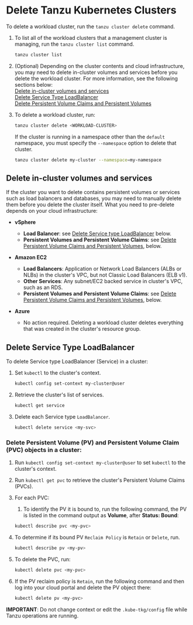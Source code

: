 # Delete Tanzu Kubernetes Clusters

To delete a workload cluster, run the `tanzu cluster delete` command.

1. To list all of the workload clusters that a management cluster is managing, run the `tanzu cluster list` command.

   ```sh
   tanzu cluster list
   ```  

2. (Optional) Depending on the cluster contents and cloud infrastructure, you may need to delete in-cluster volumes and services before you delete the workload cluster. For more information, see the following sections below:<br>[Delete in-cluster volumes and services](delete-cluster/#delete-in-cluster-volumes-and-services)<br> [Delete Service Type LoadBalancer](delete-cluster/#delete-service-type-loadbalancer)<br> [Delete Persistent Volume Claims and Persistent Volumes](delete-cluster/#delete-persistent-volume-pv-and-persistent-volume-claim-pvc-objects-in-a-cluster)

3. To delete a workload cluster, run:

   ```sh
   tanzu cluster delete <WORKLOAD-CLUSTER>
   ```

   If the cluster is running in a namespace other than the `default` namespace, you must specify the `--namespace` option to delete that cluster.

   ```sh
   tanzu cluster delete my-cluster --namespace=my-namespace
   ```
## Delete in-cluster volumes and services

If the cluster you want to delete contains persistent volumes or services such as load balancers and databases, you may need to manually delete them before you delete the cluster itself.
What you need to pre-delete depends on your cloud infrastructure:

* **vSphere**

    * **Load Balancer**: see [Delete Service type LoadBalancer](delete-cluster/#delete-service-type-loadbalancer) below.
    * **Persistent Volumes and Persistent Volume Claims**: see [Delete Persistent Volume Claims and Persistent Volumes](delete-cluster/#delete-persistent-volume-pv-and-persistent-volume-claim-pvc-objects-in-a-cluster), below.

* **Amazon EC2**

    * **Load Balancers**: Application or Network Load Balancers (ALBs or NLBs) in the cluster's VPC, but not Classic Load Balancers (ELB v1).
    * **Other Services**: Any subnet/EC2 backed service in cluster's VPC, such as an RDS.
    * **Persistent Volumes and Persistent Volume Claims**: see [Delete Persistent Volume Claims and Persistent Volumes](delete-cluster/#delete-persistent-volume-pv-and-persistent-volume-claim-pvc-objects-in-a-cluster), below.

* **Azure**

    * No action required.
    Deleting a workload cluster deletes everything that was created in the cluster's resource group.

## Delete Service Type LoadBalancer

To delete Service type LoadBalancer (Service) in a cluster:

1. Set `kubectl` to the cluster's context.

   ```sh
   kubectl config set-context my-cluster@user
   ```

1. Retrieve the cluster's list of services.

   ```sh
   kubectl get service
   ```

1. Delete each Service type `LoadBalancer`.

    ```sh
    kubectl delete service <my-svc>
    ```

### Delete Persistent Volume (PV) and Persistent Volume Claim (PVC) objects in a cluster:

1. Run `kubectl config set-context my-cluster@user` to set `kubectl` to the cluster's context.

2. Run `kubectl get pvc` to retrieve the cluster's Persistent Volume Claims (PVCs).

3. For each PVC:
    1. To identify the PV it is bound to, run the following command, the PV is listed in the command output as **Volume**, after **Status: Bound**:

    ```sh
    kubectl describe pvc <my-pvc>
    ```

1. To determine if its bound PV `Reclaim Policy` is `Retain` or `Delete`, run.

    ```sh
    kubectl describe pv <my-pv>
    ```

1. To delete the PVC, run:

    ```sh
    kubectl delete pvc <my-pvc>
    ```

3. If the PV reclaim policy is `Retain`, run the following command and then log into your cloud portal and delete the PV object there:
    ```sh
    kubectl delete pv <my-pvc>
    ```

**IMPORTANT**: Do not change context or edit the `.kube-tkg/config` file while Tanzu operations are running.
